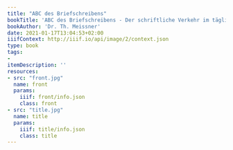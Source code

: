```yaml
---
title: "ABC des Briefschreibens"
bookTitle: 'ABC des Briefschreibens - Der schriftliche Verkehr im täglichen Geschäfts- und Privatverkehr'
bookAuthor: 'Dr. Th. Meissner'
date: 2021-01-17T13:04:53+02:00
iiifContext: http://iiif.io/api/image/2/context.json
type: book
tags:
-
itemDescription: ''
resources:
- src: "front.jpg"
  name: front
  params:
    iiif: front/info.json
    class: front
- src: "title.jpg"
  name: title
  params:
    iiif: title/info.json
    class: title
---
```


